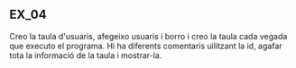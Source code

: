 ## EX_04

Creo la taula d'usuaris, afegeixo usuaris i borro i creo la taula cada vegada que executo el programa.
Hi ha diferents comentaris uilitzant la id, agafar tota la informació de la taula i mostrar-la.
